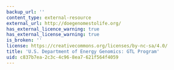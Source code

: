 ```yaml
---
backup_url: ''
content_type: external-resource
external_url: http://doegenomestolife.org/
has_external_licence_warning: true
has_external_license_warning: true
is_broken: ''
license: https://creativecommons.org/licenses/by-nc-sa/4.0/
title: 'U.S. Department of Energy Genomics: GTL Program'
uid: c837b7ea-2c3c-4c96-8ea7-621f564f4059
---
```

